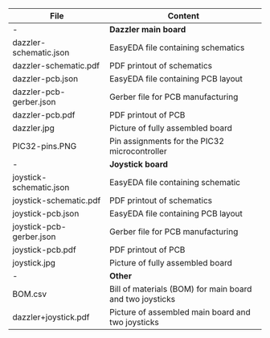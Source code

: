 File | Content
-----|--------
-| **Dazzler main board** 
dazzler-schematic.json  |  EasyEDA file containing schematics
dazzler-schematic.pdf   |  PDF printout of schematics
dazzler-pcb.json        |  EasyEDA file containing PCB layout
dazzler-pcb-gerber.json |  Gerber file for PCB manufacturing
dazzler-pcb.pdf         |  PDF printout of PCB
dazzler.jpg             |  Picture of fully assembled board
PIC32-pins.PNG          |  Pin assignments for the PIC32 microcontroller
-| **Joystick board**
joystick-schematic.json   | EasyEDA file containing schematic
joystick-schematic.pdf    | PDF printout of schematics
joystick-pcb.json         | EasyEDA file containing PCB layout
joystick-pcb-gerber.json  | Gerber file for PCB manufacturing
joystick-pcb.pdf          | PDF printout of PCB
joystick.jpg              | Picture of fully assembled board
-| **Other**
BOM.csv                   | Bill of materials (BOM) for main board and two joysticks
dazzler+joystick.pdf      | Picture of assembled main board and two joysticks
